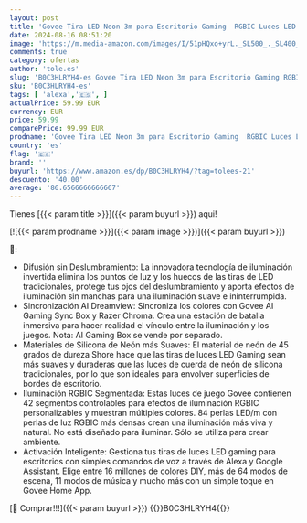 ```yaml
---
layout: post
title: 'Govee Tira LED Neon 3m para Escritorio Gaming  RGBIC Luces LED Cortable  Luz LED Neón Sincronizada con Razer Chroma  Control Inteligente APP  Compatible con Alexa  Adaptador  solo WiFi 2.4G '
date: 2024-08-16 08:51:20
image: 'https://m.media-amazon.com/images/I/51pHQxo+yrL._SL500_._SL400_.jpg'
comments: true
category: ofertas
author: 'tole.es'
slug: 'B0C3HLRYH4-es Govee Tira LED Neon 3m para Escritorio Gaming RGBIC Luces...'
sku: 'B0C3HLRYH4-es'
tags: [ 'alexa','🇪🇸', ]
actualPrice: 59.99 EUR
currency: EUR
price: 59.99
comparePrice: 99.99 EUR
prodname: 'Govee Tira LED Neon 3m para Escritorio Gaming  RGBIC Luces LED Cortable  Luz LED Neón Sincronizada con Razer Chroma  Control Inteligente APP  Compatible con Alexa  Adaptador  solo WiFi 2.4G '
country: 'es'
flag: '🇪🇸'
brand: ''
buyurl: 'https://www.amazon.es/dp/B0C3HLRYH4/?tag=tolees-21'
descuento: '40.00'
average: '86.6566666666667'
---
```


Tienes [{{< param title >}}]({{< param buyurl >}}) aqui!

[![{{< param prodname >}}]({{< param image >}})]({{< param buyurl >}})

🔎:

- Difusión sin Deslumbramiento: La innovadora tecnología de iluminación invertida elimina los puntos de luz y los huecos de las tiras de LED tradicionales, protege tus ojos del deslumbramiento y aporta efectos de iluminación sin manchas para una iluminación suave e ininterrumpida.
- Sincronización AI Dreamview: Sincroniza los colores con Govee AI Gaming Sync Box y Razer Chroma. Crea una estación de batalla inmersiva para hacer realidad el vínculo entre la iluminación y los juegos. Nota: AI Gaming Box se vende por separado.
- Materiales de Silicona de Neón más Suaves: El material de neón de 45 grados de dureza Shore hace que las tiras de luces LED Gaming sean más suaves y duraderas que las luces de cuerda de neón de silicona tradicionales, por lo que son ideales para envolver superficies de bordes de escritorio.
- Iluminación RGBIC Segmentada: Estas luces de juego Govee contienen 42 segmentos controlables para efectos de iluminación RGBIC personalizables y muestran múltiples colores. 84 perlas LED/m con perlas de luz RGBIC más densas crean una iluminación más viva y natural. No está diseñado para iluminar. Sólo se utiliza para crear ambiente.
- Activación Inteligente: Gestiona tus tiras de luces LED gaming para escritorios con simples comandos de voz a través de Alexa y Google Assistant. Elige entre 16 millones de colores DIY, más de 64 modos de escena, 11 modos de música y mucho más con un simple toque en Govee Home App.

[🛒 Comprar!!!]({{< param buyurl >}})
{{<world>}}B0C3HLRYH4{{</world>}}

